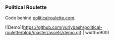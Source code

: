 ### Political Roulette

Code behind [politicalroulette.com](https://politicalroulette.com).

![Demo](https://github.com/yuriybash/political-roulette/blob/master/assets/demo.gif | width=900)
